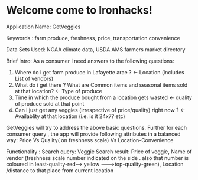 # Welcome come to Ironhacks!

Application Name: GetVeggies

Keywords : farm produce, freshness, price, transportation convenience

Data Sets Used: NOAA climate data, USDA AMS farmers market directory

Brief Intro: As a consumer I need answers to the following questions:
  1. Where do i get farm produce in Lafayette arae ? <- Location (includes List of vendors)
  2. What do i get there ?  What are Common items and seasonal items sold at that location?  <- Type of produce 
  3. Time in which the produce bought from a location gets wasted <- quality of produce sold at that point
  4. Can i just get any veggies (irrespective of price/quality) right now ? <- Availablity  at that location  (i.e. is it 24x7? etc)

GetVeggies will try to address the above basic questions. Further for each consumer query , the app will provide following attributes in a balanced way: Price Vs Quality( on freshness scale) Vs Location-Convenience 

Functionality : 
  Search query: Veggie 
  Search result: Price of veggie, Name of vendor (freshness scale number indicated on the side . also that number is coloured in least-quality-red--> yellow --->top-quality-green), Location /distance to that place from current location
